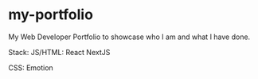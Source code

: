# my-portfolio
My Web Developer Portfolio to showcase who I am and what I have done.

Stack: 
JS/HTML:
React
NextJS

CSS:
Emotion